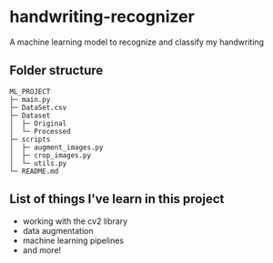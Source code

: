 # handwriting-recognizer
A machine learning model to recognize and classify my handwriting

## Folder structure
```text
ML_PROJECT
├─ main.py
├─ DataSet.csv
├─ Dataset
│  ├─ Original
│  └─ Processed
├─ scripts          
│  ├─ augment_images.py
│  ├─ crop_images.py
│  └─ utils.py
└─ README.md
```


## List of things I've learn in this project
- working with the cv2 library
- data augmentation
- machine learning pipelines
- and more!
